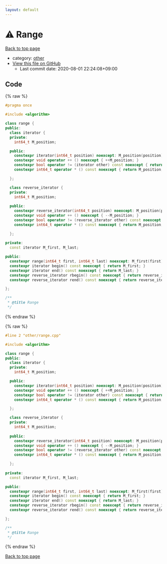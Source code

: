 ```yaml
---
layout: default
---
```


<!-- mathjax config similar to math.stackexchange -->
<script type="text/javascript" async
  src="https://cdnjs.cloudflare.com/ajax/libs/mathjax/2.7.5/MathJax.js?config=TeX-MML-AM_CHTML">
</script>
<script type="text/x-mathjax-config">
  MathJax.Hub.Config({
    TeX: { equationNumbers: { autoNumber: "AMS" }},
    tex2jax: {
      inlineMath: [ ['$','$'] ],
      processEscapes: true
    },
    "HTML-CSS": { matchFontHeight: false },
    displayAlign: "left",
    displayIndent: "2em"
  });
</script>

<script type="text/javascript" src="https://cdnjs.cloudflare.com/ajax/libs/jquery/3.4.1/jquery.min.js"></script>
<script src="https://cdn.jsdelivr.net/npm/jquery-balloon-js@1.1.2/jquery.balloon.min.js" integrity="sha256-ZEYs9VrgAeNuPvs15E39OsyOJaIkXEEt10fzxJ20+2I=" crossorigin="anonymous"></script>
<script type="text/javascript" src="../../assets/js/copy-button.js"></script>
<link rel="stylesheet" href="../../assets/css/copy-button.css" />


# :warning: Range

<a href="../../index.html">Back to top page</a>

* category: <a href="../../index.html#795f3202b17cb6bc3d4b771d8c6c9eaf">other</a>
* <a href="{{ site.github.repository_url }}/blob/master/other/range.cpp">View this file on GitHub</a>
    - Last commit date: 2020-08-01 22:24:08+09:00




## Code

<a id="unbundled"></a>
{% raw %}
```cpp
#pragma once

#include <algorithm>

class range {
public:
  class iterator {
  private:
    int64_t M_position;

  public:
    constexpr iterator(int64_t position) noexcept: M_position(position) { }
    constexpr void operator ++ () noexcept { ++M_position; }
    constexpr bool operator != (iterator other) const noexcept { return M_position != other.M_position; }
    constexpr int64_t operator * () const noexcept { return M_position; }

  };

  class reverse_iterator {
  private:
    int64_t M_position;
  
  public:
    constexpr reverse_iterator(int64_t position) noexcept: M_position(position) { }
    constexpr void operator ++ () noexcept { --M_position; }
    constexpr bool operator != (reverse_iterator other) const noexcept { return M_position != other.M_position; }
    constexpr int64_t operator * () const noexcept { return M_position; }

  };
  
private:
  const iterator M_first, M_last;

public:
  constexpr range(int64_t first, int64_t last) noexcept: M_first(first), M_last(std::max(first, last)) { }
  constexpr iterator begin() const noexcept { return M_first; }
  constexpr iterator end() const noexcept { return M_last; }
  constexpr reverse_iterator rbegin() const noexcept { return reverse_iterator(*M_last - 1); } 
  constexpr reverse_iterator rend() const noexcept { return reverse_iterator(*M_first - 1); } 

};

/**
 * @title Range
 */
```
{% endraw %}

<a id="bundled"></a>
{% raw %}
```cpp
#line 2 "other/range.cpp"

#include <algorithm>

class range {
public:
  class iterator {
  private:
    int64_t M_position;

  public:
    constexpr iterator(int64_t position) noexcept: M_position(position) { }
    constexpr void operator ++ () noexcept { ++M_position; }
    constexpr bool operator != (iterator other) const noexcept { return M_position != other.M_position; }
    constexpr int64_t operator * () const noexcept { return M_position; }

  };

  class reverse_iterator {
  private:
    int64_t M_position;
  
  public:
    constexpr reverse_iterator(int64_t position) noexcept: M_position(position) { }
    constexpr void operator ++ () noexcept { --M_position; }
    constexpr bool operator != (reverse_iterator other) const noexcept { return M_position != other.M_position; }
    constexpr int64_t operator * () const noexcept { return M_position; }

  };
  
private:
  const iterator M_first, M_last;

public:
  constexpr range(int64_t first, int64_t last) noexcept: M_first(first), M_last(std::max(first, last)) { }
  constexpr iterator begin() const noexcept { return M_first; }
  constexpr iterator end() const noexcept { return M_last; }
  constexpr reverse_iterator rbegin() const noexcept { return reverse_iterator(*M_last - 1); } 
  constexpr reverse_iterator rend() const noexcept { return reverse_iterator(*M_first - 1); } 

};

/**
 * @title Range
 */

```
{% endraw %}

<a href="../../index.html">Back to top page</a>

